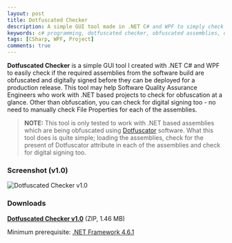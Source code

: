 ```yaml
---
layout: post
title: Dotfuscated Checker
description: A simple GUI tool made in .NET C# and WPF to simply check for obfuscated assemblies by Dotfuscator software and digital signing at a glance.
keywords: c# programming, dotfuscated checker, obfuscated assemblies, dotfuscator, dotfuschecker, .net obfuscation, dotfuscation checking, digital signing checking
tags: [CSharp, WPF, Project]
comments: true
---
```


**Dotfuscated Checker** is a simple GUI tool I created with .NET C# and WPF to easily check if the required assemblies from the software build are obfuscated and digitally signed before they can be deployed for a production release. This tool may help Software Quality Assurance Engineers who work with .NET based projects to check for obfuscation at a glance. Other than obfuscation, you can check for digital signing too - no need to manually check File Properties for each of the assemblies.

> **NOTE:** This tool is only tested to work with .NET based assemblies which are being obfuscated using [Dotfuscator](https://www.preemptive.com/products/dotfuscator/overview) software. What this tool does is quite simple; loading the assemblies, check for the present of Dotfuscator attribute in each of the assemblies and check for digital signing too.

### Screenshot (v1.0)

![Dotfuscated Checker v1.0](https://i.imgur.com/2iYCNYO.png)

### Downloads

[**Dotfuscated Checker v1.0**](https://www.dropbox.com/s/8lss51zhhx0p4xq/DotfuscatedCheckerV1.zip?dl=0) (ZIP, 1.46 MB)

Minimum prerequisite: [.NET Framework 4.6.1](https://www.microsoft.com/en-us/download/details.aspx?id=49981)
